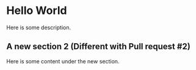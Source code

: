 # Hello World

Here is some description.

## A new section 2 (Different with Pull request #2)

Here is some content under the new section.
